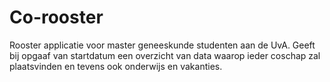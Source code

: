 # Co-rooster

Rooster applicatie voor master geneeskunde studenten aan de UvA. Geeft bij opgaaf van startdatum een overzicht van data waarop ieder coschap zal plaatsvinden en tevens ook onderwijs en vakanties. 

